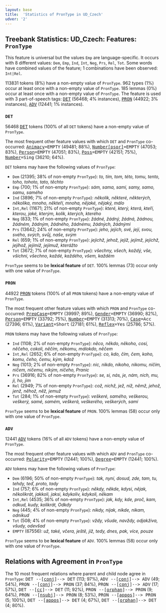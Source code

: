 ```yaml
---
layout: base
title:  'Statistics of PronType in UD_Czech'
udver: '2'
---
```


## Treebank Statistics: UD_Czech: Features: `PronType`

This feature is universal but the values `Emp` are language-specific.
It occurs with 8 different values: `Dem`, `Emp`, `Ind`, `Int`, `Neg`, `Prs`, `Rel`, `Tot`.
Some words have combined values of the feature; 1 combinations have been observed: `Int|Rel`.

113831 tokens (8%) have a non-empty value of `PronType`.
962 types (1%) occur at least once with a non-empty value of `PronType`.
185 lemmas (0%) occur at least once with a non-empty value of `PronType`.
The feature is used with 3 part-of-speech tags: <tt><a href="cs-pos-DET.html">DET</a></tt> (56468; 4% instances), <tt><a href="cs-pos-PRON.html">PRON</a></tt> (44922; 3% instances), <tt><a href="cs-pos-ADV.html">ADV</a></tt> (12441; 1% instances).

### `DET`

56468 <tt><a href="cs-pos-DET.html">DET</a></tt> tokens (100% of all `DET` tokens) have a non-empty value of `PronType`.

The most frequent other feature values with which `DET` and `PronType` co-occurred: <tt><a href="cs-feat-Animacy.html">Animacy</a></tt><tt>=EMPTY</tt> (49481; 88%), <tt><a href="cs-feat-Number-psor.html">Number[psor]</a></tt><tt>=EMPTY</tt> (47053; 83%), <tt><a href="cs-feat-Person.html">Person</a></tt><tt>=EMPTY</tt> (47051; 83%), <tt><a href="cs-feat-Poss.html">Poss</a></tt><tt>=EMPTY</tt> (42151; 75%), <tt><a href="cs-feat-Number.html">Number</a></tt><tt>=Sing</tt> (36210; 64%).

`DET` tokens may have the following values of `PronType`:

* `Dem` (21395; 38% of non-empty `PronType`): <em>to, tím, tom, této, tomu, tento, toho, tohoto, tato, těchto</em>
* `Emp` (700; 1% of non-empty `PronType`): <em>sám, sama, sami, samy, samo, samu, samého</em>
* `Ind` (3896; 7% of non-empty `PronType`): <em>několik, některé, některých, několika, mnoho, někteří, mnoha, nějaké, nějaký, málo</em>
* `Int,Rel` (11671; 21% of non-empty `PronType`): <em>které, který, která, kteří, kterou, jaké, kterým, kolik, kterých, kterého</em>
* `Neg` (833; 1% of non-empty `PronType`): <em>žádné, žádný, žádná, žádnou, žádném, žádným, žádného, žádnému, žádných, žádnými</em>
* `Prs` (13642; 24% of non-empty `PronType`): <em>jeho, jejich, své, její, svou, svého, svých, svůj, naše, svým</em>
* `Rel` (659; 1% of non-empty `PronType`): <em>jejichž, jehož, jejíž, jejímž, jejíchž, jejíhož, jejímiž, jejímuž, kterážto</em>
* `Tot` (3672; 7% of non-empty `PronType`): <em>všechny, všech, každý, vše, všichni, všechno, každé, každého, všem, každém</em>

`PronType` seems to be **lexical feature** of `DET`. 100% lemmas (73) occur only with one value of `PronType`.

### `PRON`

44922 <tt><a href="cs-pos-PRON.html">PRON</a></tt> tokens (100% of all `PRON` tokens) have a non-empty value of `PronType`.

The most frequent other feature values with which `PRON` and `PronType` co-occurred: <tt><a href="cs-feat-PrepCase.html">PrepCase</a></tt><tt>=EMPTY</tt> (39997; 89%), <tt><a href="cs-feat-Gender.html">Gender</a></tt><tt>=EMPTY</tt> (36990; 82%), <tt><a href="cs-feat-Person.html">Person</a></tt><tt>=EMPTY</tt> (33792; 75%), <tt><a href="cs-feat-Number.html">Number</a></tt><tt>=EMPTY</tt> (31313; 70%), <tt><a href="cs-feat-Case.html">Case</a></tt><tt>=Acc</tt> (27396; 61%), <tt><a href="cs-feat-Variant.html">Variant</a></tt><tt>=Short</tt> (27181; 61%), <tt><a href="cs-feat-Reflex.html">Reflex</a></tt><tt>=Yes</tt> (25786; 57%).

`PRON` tokens may have the following values of `PronType`:

* `Ind` (1108; 2% of non-empty `PronType`): <em>něco, někdo, někoho, cosi, něčeho, cokoli, něčím, někomu, málokdo, něčem</em>
* `Int,Rel` (2652; 6% of non-empty `PronType`): <em>co, kdo, čím, čem, koho, komu, čeho, čemu, kým, kdož</em>
* `Neg` (1013; 2% of non-empty `PronType`): <em>nic, nikdo, nikoho, nikomu, ničím, ničem, ničemu, nikým, ničeho, Pranic</em>
* `Prs` (36916; 82% of non-empty `PronType`): <em>se, si, nás, je, nám, nich, mu, ji, ho, jim</em>
* `Rel` (2949; 7% of non-empty `PronType`): <em>což, nichž, jež, níž, němž, jehož, jenž, něhož, něž, jemuž</em>
* `Tot` (284; 1% of non-empty `PronType`): <em>veškeré, samého, veškerou, veškerý, samé, samém, veškerá, veškerého, veškerých, samí</em>

`PronType` seems to be **lexical feature** of `PRON`. 100% lemmas (58) occur only with one value of `PronType`.

### `ADV`

12441 <tt><a href="cs-pos-ADV.html">ADV</a></tt> tokens (16% of all `ADV` tokens) have a non-empty value of `PronType`.

The most frequent other feature values with which `ADV` and `PronType` co-occurred: <tt><a href="cs-feat-Polarity.html">Polarity</a></tt><tt>=EMPTY</tt> (12441; 100%), <tt><a href="cs-feat-Degree.html">Degree</a></tt><tt>=EMPTY</tt> (12441; 100%).

`ADV` tokens may have the following values of `PronType`:

* `Dem` (6196; 50% of non-empty `PronType`): <em>tak, nyní, dosud, zde, tam, tu, tehdy, teď, proto, tady</em>
* `Ind` (757; 6% of non-empty `PronType`): <em>někdy, někde, kdysi, nějak, několikrát, jakkoli, jaksi, kdykoliv, kdykoli, někam</em>
* `Int,Rel` (4535; 36% of non-empty `PronType`): <em>jak, kdy, kde, proč, kam, odkud, kudy, kolikrát, Odkdy</em>
* `Neg` (445; 4% of non-empty `PronType`): <em>nikdy, nijak, nikde, nikam, odnikud</em>
* `Tot` (508; 4% of non-empty `PronType`): <em>vždy, všude, navždy, odjakživa, všudy, odevšad</em>
* `EMPTY` (67556): <em>už, také, včera, ještě, již, tedy, dnes, pak, více, pouze</em>

`PronType` seems to be **lexical feature** of `ADV`. 100% lemmas (58) occur only with one value of `PronType`.

## Relations with Agreement in `PronType`

The 10 most frequent relations where parent and child node agree in `PronType`:
<tt>DET --[<tt><a href="cs-dep-conj.html">conj</a></tt>]--> DET</tt> (113; 97%),
<tt>ADV --[<tt><a href="cs-dep-conj.html">conj</a></tt>]--> ADV</tt> (49; 54%),
<tt>PRON --[<tt><a href="cs-dep-conj.html">conj</a></tt>]--> PRON</tt> (37; 84%),
<tt>PRON --[<tt><a href="cs-dep-conj.html">conj</a></tt>]--> ADV</tt> (17; 57%),
<tt>DET --[<tt><a href="cs-dep-cc.html">cc</a></tt>]--> DET</tt> (11; 92%),
<tt>PRON --[<tt><a href="cs-dep-orphan.html">orphan</a></tt>]--> PRON</tt> (9; 64%),
<tt>PRON --[<tt><a href="cs-dep-nsubj.html">nsubj</a></tt>]--> PRON</tt> (8; 53%),
<tt>PRON --[<tt><a href="cs-dep-appos.html">appos</a></tt>]--> PRON</tt> (5; 100%),
<tt>DET --[<tt><a href="cs-dep-appos.html">appos</a></tt>]--> DET</tt> (4; 67%),
<tt>DET --[<tt><a href="cs-dep-orphan.html">orphan</a></tt>]--> DET</tt> (4; 80%).

